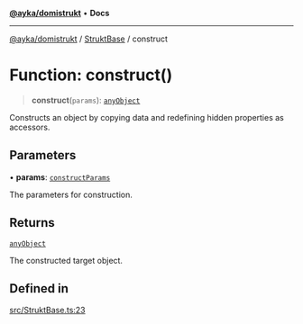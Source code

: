 [**@ayka/domistrukt**](../../../README.md) • **Docs**

***

[@ayka/domistrukt](../../../globals.md) / [StruktBase](../README.md) / construct

# Function: construct()

> **construct**(`params`): [`anyObject`](../../Types/type-aliases/anyObject.md)

Constructs an object by copying data and redefining hidden properties as accessors.

## Parameters

• **params**: [`constructParams`](../type-aliases/constructParams.md)

The parameters for construction.

## Returns

[`anyObject`](../../Types/type-aliases/anyObject.md)

The constructed target object.

## Defined in

[src/StruktBase.ts:23](https://github.com/AndreyMork/domistrukt/blob/e424882f37eb3cff2d317c2f62ddcbe7f7556be1/src/StruktBase.ts#L23)
